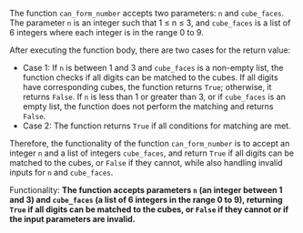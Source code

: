 The function `can_form_number` accepts two parameters: `n` and `cube_faces`. The parameter `n` is an integer such that 1 ≤ n ≤ 3, and `cube_faces` is a list of 6 integers where each integer is in the range 0 to 9. 

After executing the function body, there are two cases for the return value:
- Case 1: If `n` is between 1 and 3 and `cube_faces` is a non-empty list, the function checks if all digits can be matched to the cubes. If all digits have corresponding cubes, the function returns `True`; otherwise, it returns `False`. If `n` is less than 1 or greater than 3, or if `cube_faces` is an empty list, the function does not perform the matching and returns `False`.
- Case 2: The function returns `True` if all conditions for matching are met.

Therefore, the functionality of the function `can_form_number` is to accept an integer `n` and a list of integers `cube_faces`, and return `True` if all digits can be matched to the cubes, or `False` if they cannot, while also handling invalid inputs for `n` and `cube_faces`. 

Functionality: **The function accepts parameters `n` (an integer between 1 and 3) and `cube_faces` (a list of 6 integers in the range 0 to 9), returning `True` if all digits can be matched to the cubes, or `False` if they cannot or if the input parameters are invalid.**